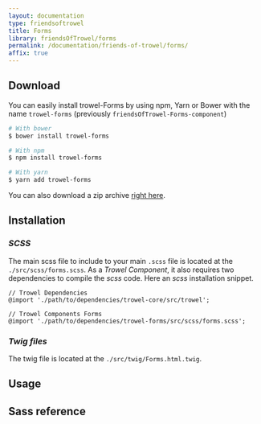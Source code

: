 ```yaml
---
layout: documentation
type: friendsoftrowel
title: Forms
library: friendsOfTrowel/forms
permalink: /documentation/friends-of-trowel/forms/
affix: true
---
```


## Download

You can easily install trowel-Forms by using npm, Yarn or Bower with the name `trowel-forms` (previously `friendsOfTrowel-Forms-component`)

```bash
# With bower
$ bower install trowel-forms

# With npm
$ npm install trowel-forms

# With yarn
$ yarn add trowel-forms
```

You can also download a zip archive [right here](https://github.com/FriendsOfTrowel/Forms/archive/master.zip).

## Installation

### *SCSS*
The main scss file to include to your main `.scss` file is located at the `./src/scss/forms.scss`. As a *Trowel Component*, it also requires two dependencies to compile the *scss* code. Here an *scss* installation snippet.

```
// Trowel Dependencies
@import './path/to/dependencies/trowel-core/src/trowel';

// Trowel Components Forms
@import './path/to/dependencies/trowel-forms/src/scss/forms.scss';
```

### *Twig files*
The twig file is located at the `./src/twig/Forms.html.twig`.

## Usage

## Sass reference